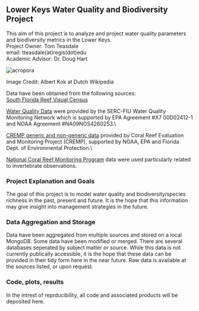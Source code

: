 ## Lower Keys Water Quality and Biodiversity Project
This aim of this project is to analyze and project water quality parameters and biodiversity metrics in the Lower Keys. \
Project Owner: Tom Teasdale\
email: tteasdale(at)regis(dot)edu \
Academic Advisor: Dr. Doug Hart 

![acropora](https://user-images.githubusercontent.com/95242618/172421616-9c0015ce-0eda-4da2-9647-6fdb49dd93f0.jpg)

Image Credit: Albert Kok at Dutch Wikipedia

Data have been obtained from the following sources:\
[South Florida Reef Visual Census](http://www.sefsc.noaa.gov/rvc_analysis20/samples/index)

[Water Quality Data](http://serc.fiu.edu/wqmnetwork/FKNMS-CD/data_user_agreement.htm) were provided by the SERC-FIU Water Quality Monitoring Network which is supported by EPA Agreement #X7 00D02412-1 and NOAA Agreement #NA09NOS4260253.\

[CREMP generic and non-generic data](https://ocean.floridamarine.org/fknms_wqpp/coral.htm) provided by Coral Reef Evaluation and Monitoring Project (CREMP), supported by NOAA, EPA and Florida Dept. of Environmental Protection.\

[National Coral Reef Monitoring Program](https://www.ncei.noaa.gov/access/metadata/landing-page/bin/iso?id=gov.noaa.nodc:NCRMP-Benthic-Florida) data were used particularly related to invertebrate observations. 


### Project Explanation and Goals

The goal of this project is to model water quality and biodiversity/species richness in the past, present and future. It is the hope that this information may give insight into management strategies in the future. 

### Data Aggregation and Storage
Data have been aggregated from multiple sources and stored on a local MongoDB. Some data have been modified or merged. There are several databases seperated by subject matter or source. While this data is not currently publically accessible, it is the hope that these data can be provided in their tidy form here in the near future. Raw data is available at the sources listed, or upon request. 

### Code, plots, results

In the intrest of reprducibility, all code and associated products will be deposited here.
